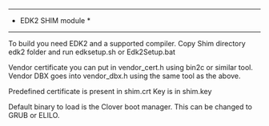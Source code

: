********************
* EDK2 SHIM module *
********************

To build you need EDK2 and a supported compiler.
Copy Shim directory edk2 folder and run edksetup.sh or Edk2Setup.bat

Vendor certificate  you can put in vendor_cert.h using bin2c or similar tool.
Vendor DBX goes into vendor_dbx.h using the same tool as the above.

Predefined certificate is present in shim.crt
Key is in shim.key

Default binary to load is the Clover boot manager.
This can be changed to GRUB or ELILO.
